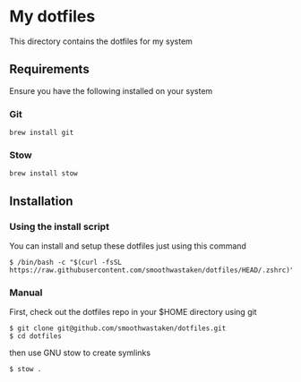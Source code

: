 # My dotfiles

This directory contains the dotfiles for my system

## Requirements

Ensure you have the following installed on your system

### Git

```
brew install git
```

### Stow

```
brew install stow
```

## Installation

### Using the install script

You can install and setup these dotfiles just using this command

```
$ /bin/bash -c "$(curl -fsSL https://raw.githubusercontent.com/smoothwastaken/dotfiles/HEAD/.zshrc)"
```

### Manual

First, check out the dotfiles repo in your $HOME directory using git

```
$ git clone git@github.com/smoothwastaken/dotfiles.git
$ cd dotfiles
```

then use GNU stow to create symlinks

```
$ stow .
```
